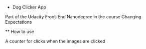 * Dog Clicker App 

Part of the Udacity Front-End Nanodegree in the course Changing Expectations

** How to use

A counter for clicks when the images are clicked